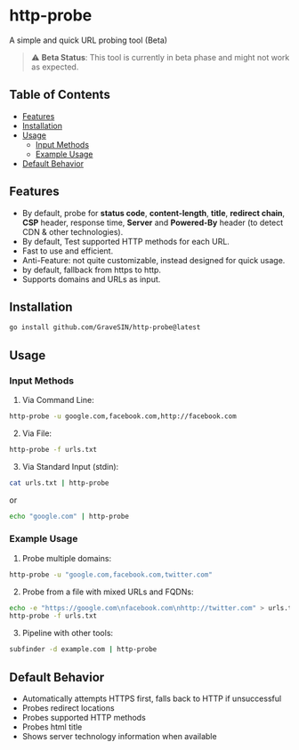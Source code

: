 # http-probe
A simple and quick URL probing tool (Beta)

> ⚠️ **Beta Status**: This tool is currently in beta phase and might not work as expected.

## Table of Contents
- [Features](#features)
- [Installation](#installation)
- [Usage](#usage)
  - [Input Methods](#input-methods)
  - [Example Usage](#example-usage)
- [Default Behavior](#default-behavior)

## Features
- By default, probe for **status code**, **content-length**, **title**, **redirect chain**, **CSP** header, response time, **Server** and **Powered-By** header (to detect CDN & other technologies).
- By default, Test supported HTTP methods for each URL.
- Fast to use and efficient.
- Anti-Feature: not quite customizable, instead designed for quick usage.
- by default, fallback from https to http.
- Supports domains and URLs as input.

## Installation
```bash
go install github.com/GraveSIN/http-probe@latest
```

## Usage

### Input Methods
1. Via Command Line:
```bash
http-probe -u google.com,facebook.com,http://facebook.com
```

2. Via File:
```bash
http-probe -f urls.txt
```

3. Via Standard Input (stdin):
```bash
cat urls.txt | http-probe
```
or
```bash
echo "google.com" | http-probe
```

### Example Usage

1. Probe multiple domains:
```bash
http-probe -u "google.com,facebook.com,twitter.com"
```

2. Probe from a file with mixed URLs and FQDNs:
```bash
echo -e "https://google.com\nfacebook.com\nhttp://twitter.com" > urls.txt
http-probe -f urls.txt
```

3. Pipeline with other tools:
```bash
subfinder -d example.com | http-probe
```

## Default Behavior
- Automatically attempts HTTPS first, falls back to HTTP if unsuccessful
- Probes redirect locations
- Probes supported HTTP methods
- Probes html title
- Shows server technology information when available
